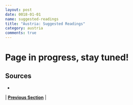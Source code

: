 ```yaml
---
layout: post
date: 0018-01-01
name: suggested-readings
title: "Austria: Suggested Readings"
category: austria
comments: true
---
```


# Page in progress, stay tuned!

Sources 
-- 
- 

| **[Previous Section]( https://neo-project.github.io/global-blockchain-compliance-hub//austria/austria-nullify-smart-contracts.html)** |
